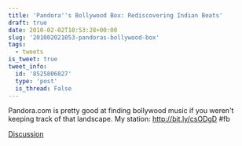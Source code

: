 ```yaml
---
title: 'Pandora''s Bollywood Box: Rediscovering Indian Beats'
draft: true
date: 2010-02-02T10:53:28+00:00
slug: '201002021053-pandoras-bollywood-box'
tags:
  - tweets
is_tweet: true
tweet_info:
  id: '8525806027'
  type: 'post'
  is_thread: False
---
```




Pandora.com is pretty good at finding bollywood music if you weren't keeping track of that landscape. My station: http://bit.ly/csODgD #fb

[Discussion](https://x.com/sytelus/status/8525806027)
